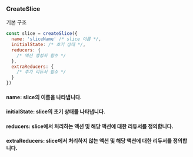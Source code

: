 ### CreateSlice

기본 구조 

``` javascript
const slice = createSlice({
  name: 'sliceName' /* slice 이름 */,
  initialState: /* 초기 상태 */,
  reducers: {
    /* 액션 생성자 함수 */
  },
  extraReducers: {
    /* 추가 리듀서 함수 */
  }
})
```

#### name: slice의 이름을 나타냅니다.
#### initialState: slice의 초기 상태를 나타냅니다.
#### reducers: slice에서 처리하는 액션 및 해당 액션에 대한 리듀서를 정의합니다.
#### extraReducers: slice에서 처리하지 않는 액션 및 해당 액션에 대한 리듀서를 정의합니다.
